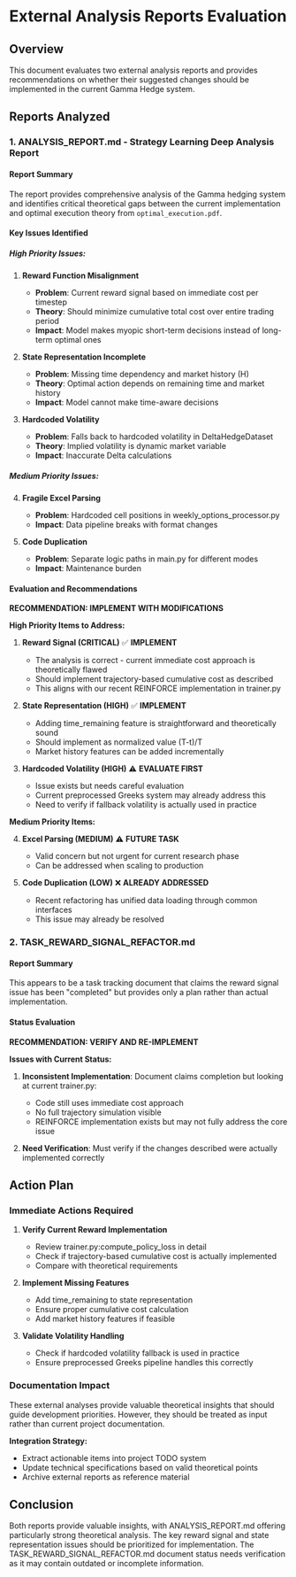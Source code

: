 # External Analysis Reports Evaluation

## Overview
This document evaluates two external analysis reports and provides recommendations on whether their suggested changes should be implemented in the current Gamma Hedge system.

## Reports Analyzed

### 1. ANALYSIS_REPORT.md - Strategy Learning Deep Analysis Report

#### Report Summary
The report provides comprehensive analysis of the Gamma hedging system and identifies critical theoretical gaps between the current implementation and optimal execution theory from `optimal_execution.pdf`.

#### Key Issues Identified

##### High Priority Issues:
1. **Reward Function Misalignment**
   - **Problem**: Current reward signal based on immediate cost per timestep
   - **Theory**: Should minimize cumulative total cost over entire trading period
   - **Impact**: Model makes myopic short-term decisions instead of long-term optimal ones

2. **State Representation Incomplete**
   - **Problem**: Missing time dependency and market history (H)
   - **Theory**: Optimal action depends on remaining time and market history
   - **Impact**: Model cannot make time-aware decisions

3. **Hardcoded Volatility**
   - **Problem**: Falls back to hardcoded volatility in DeltaHedgeDataset
   - **Theory**: Implied volatility is dynamic market variable
   - **Impact**: Inaccurate Delta calculations

##### Medium Priority Issues:
4. **Fragile Excel Parsing**
   - **Problem**: Hardcoded cell positions in weekly_options_processor.py
   - **Impact**: Data pipeline breaks with format changes

5. **Code Duplication**
   - **Problem**: Separate logic paths in main.py for different modes
   - **Impact**: Maintenance burden

#### Evaluation and Recommendations

**RECOMMENDATION: IMPLEMENT WITH MODIFICATIONS**

**High Priority Items to Address:**

1. **Reward Signal (CRITICAL)** ✅ **IMPLEMENT**
   - The analysis is correct - current immediate cost approach is theoretically flawed
   - Should implement trajectory-based cumulative cost as described
   - This aligns with our recent REINFORCE implementation in trainer.py

2. **State Representation (HIGH)** ✅ **IMPLEMENT**
   - Adding time_remaining feature is straightforward and theoretically sound
   - Should implement as normalized value (T-t)/T
   - Market history features can be added incrementally

3. **Hardcoded Volatility (HIGH)** ⚠️ **EVALUATE FIRST**
   - Issue exists but needs careful evaluation
   - Current preprocessed Greeks system may already address this
   - Need to verify if fallback volatility is actually used in practice

**Medium Priority Items:**

4. **Excel Parsing (MEDIUM)** ⚠️ **FUTURE TASK**
   - Valid concern but not urgent for current research phase
   - Can be addressed when scaling to production

5. **Code Duplication (LOW)** ❌ **ALREADY ADDRESSED**
   - Recent refactoring has unified data loading through common interfaces
   - This issue may already be resolved

### 2. TASK_REWARD_SIGNAL_REFACTOR.md

#### Report Summary
This appears to be a task tracking document that claims the reward signal issue has been "completed" but provides only a plan rather than actual implementation.

#### Status Evaluation
**RECOMMENDATION: VERIFY AND RE-IMPLEMENT**

**Issues with Current Status:**
1. **Inconsistent Implementation**: Document claims completion but looking at current trainer.py:
   - Code still uses immediate cost approach
   - No full trajectory simulation visible
   - REINFORCE implementation exists but may not fully address the core issue

2. **Need Verification**: Must verify if the changes described were actually implemented correctly

## Action Plan

### Immediate Actions Required

1. **Verify Current Reward Implementation**
   - Review trainer.py:compute_policy_loss in detail
   - Check if trajectory-based cumulative cost is actually implemented
   - Compare with theoretical requirements

2. **Implement Missing Features**
   - Add time_remaining to state representation
   - Ensure proper cumulative cost calculation
   - Add market history features if feasible

3. **Validate Volatility Handling**
   - Check if hardcoded volatility fallback is used in practice
   - Ensure preprocessed Greeks pipeline handles this correctly

### Documentation Impact

These external analyses provide valuable theoretical insights that should guide development priorities. However, they should be treated as input rather than current project documentation.

**Integration Strategy:**
- Extract actionable items into project TODO system
- Update technical specifications based on valid theoretical points
- Archive external reports as reference material

## Conclusion

Both reports provide valuable insights, with ANALYSIS_REPORT.md offering particularly strong theoretical analysis. The key reward signal and state representation issues should be prioritized for implementation. The TASK_REWARD_SIGNAL_REFACTOR.md document status needs verification as it may contain outdated or incomplete information.